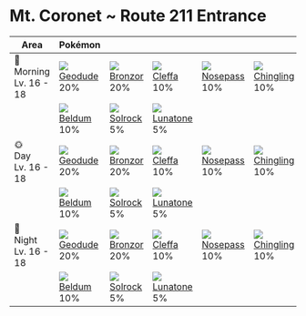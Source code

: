 # Mt. Coronet ~ Route 211 Entrance

Area                        | Pokémon                        | &nbsp;                         | &nbsp;                         | &nbsp;                          | &nbsp;                           | &nbsp;                       | 
---                         | ---                            | ---                            | ---                            | ---                             | ---                              | ---                          | 
🌅<br>Morning<br>Lv. 16 - 18 | ![][074]<br> [Geodude]<br> 20% | ![][436]<br> [Bronzor]<br> 20% | ![][173]<br> [Cleffa]<br> 10%  | ![][299]<br> [Nosepass]<br> 10% | ![][433]<br> [Chingling]<br> 10% | ![][041]<br> [Zubat]<br> 10% | 
&nbsp;                      | ![][374]<br> [Beldum]<br> 10%  | ![][338]<br> [Solrock]<br> 5%  | ![][337]<br> [Lunatone]<br> 5% | &nbsp;                          | &nbsp;                           | &nbsp;                       | 
🌞<br>Day<br>Lv. 16 - 18     | ![][074]<br> [Geodude]<br> 20% | ![][436]<br> [Bronzor]<br> 20% | ![][173]<br> [Cleffa]<br> 10%  | ![][299]<br> [Nosepass]<br> 10% | ![][433]<br> [Chingling]<br> 10% | ![][041]<br> [Zubat]<br> 10% | 
&nbsp;                      | ![][374]<br> [Beldum]<br> 10%  | ![][338]<br> [Solrock]<br> 5%  | ![][337]<br> [Lunatone]<br> 5% | &nbsp;                          | &nbsp;                           | &nbsp;                       | 
🌙<br>Night<br>Lv. 16 - 18   | ![][074]<br> [Geodude]<br> 20% | ![][436]<br> [Bronzor]<br> 20% | ![][173]<br> [Cleffa]<br> 10%  | ![][299]<br> [Nosepass]<br> 10% | ![][433]<br> [Chingling]<br> 10% | ![][041]<br> [Zubat]<br> 10% | 
&nbsp;                      | ![][374]<br> [Beldum]<br> 10%  | ![][338]<br> [Solrock]<br> 5%  | ![][337]<br> [Lunatone]<br> 5% | &nbsp;                          | &nbsp;                           | &nbsp;                       | 

[Zubat]: ../../pokemon_changes/041/
[Geodude]: ../../pokemon_changes/074/
[Cleffa]: ../../pokemon_changes/173/
[Nosepass]: ../../pokemon_changes/299/
[Lunatone]: ../../pokemon_changes/337/
[Solrock]: ../../pokemon_changes/338/
[Beldum]: ../../pokemon_changes/374/
[Chingling]: ../../pokemon_changes/433/
[Bronzor]: ../../pokemon_changes/436/
[041]: ../img/pokemon/041.png
[074]: ../img/pokemon/074.png
[173]: ../img/pokemon/173.png
[299]: ../img/pokemon/299.png
[337]: ../img/pokemon/337.png
[338]: ../img/pokemon/338.png
[374]: ../img/pokemon/374.png
[433]: ../img/pokemon/433.png
[436]: ../img/pokemon/436.png
